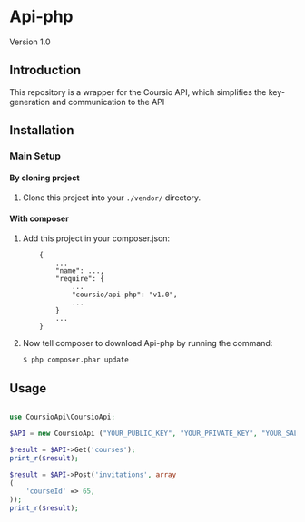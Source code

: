Api-php
=======
Version 1.0

Introduction
------------

This repository is a wrapper for the Coursio API, which simplifies the key-generation and communication to the API

Installation
------------

### Main Setup

#### By cloning project

1. Clone this project into your `./vendor/` directory.

#### With composer

1. Add this project in your composer.json:

    ```
        {
            ...
            "name": ...,
            "require": {
                ...
                "coursio/api-php": "v1.0",
                ...
            }
            ...
        }
    ```

2. Now tell composer to download Api-php by running the command:

    ```bash
    $ php composer.phar update
    ```

Usage
------------

```php

use CoursioApi\CoursioApi;

$API = new CoursioApi ("YOUR_PUBLIC_KEY", "YOUR_PRIVATE_KEY", "YOUR_SALT");

$result = $API->Get('courses');
print_r($result);

$result = $API->Post('invitations', array
(
    'courseId' => 65,
));
print_r($result);

```